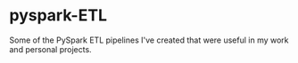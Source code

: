# pyspark-ETL
Some of the PySpark ETL pipelines I've created that were useful in my work and personal projects.

